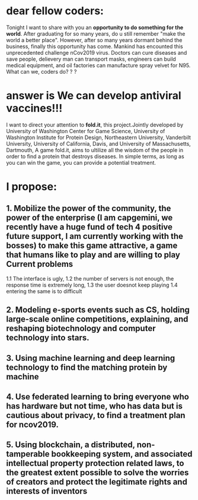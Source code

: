 # dear fellow coders:

Tonight I want to share with you an **opportunity to do something for the world**. After graduating for so many years, do u still remember "make the world a better place". However, after so many years dormant behind the business, finally this opportunity has come.
Mankind has encounted this unprecedented challenge nCov2019 virus. Doctors can cure diseases and save people, delievery man can transport masks, engineers can build medical equipment, and oil factories can manufacture spray velvet for N95. What can we, coders do? ? ?
# **answer is We can develop antiviral vaccines!!!**
I want to direct your attention to **fold.it**, this project.Jointly developed by University of Washington Center for Game Science, University of Washington Institute for Protein Design, Northeastern University, Vanderbilt University, University of California, Davis, and University of Massachusetts, Dartmouth, A game fold.it, aims to ultilize all the wisdom of the people in order to find a protein that destroys diseases. In simple terms, as long as you can win the game, you can provide a potential treatment.
# I propose: 
## 1. Mobilize **the power of the community, the power of the enterprise** (I am capgemini, we recently have a huge fund of tech 4 positive future support, I am currently working with the bosses) to make this game attractive, a game that humans like to play and are willing to play Current problems 
1.1 The interface is ugly, 1.2 the number of servers is not enough, the response time is extremely long, 1.3 the user doesnot keep playing 1.4 entering the same is to difficult
## 2. Modeling **e-sports events** such as CS, holding large-scale online competitions, explaining, and reshaping biotechnology and computer technology into stars.
## 3. Using **machine learning and deep learning technology** to  find the matching protein by machine
## 4. Use **federated learning** to bring everyone who has hardware but not time, who has data but is cautious about privacy, to find a treatment plan for ncov2019.
## 5. Using **blockchain**, a distributed, non-tamperable bookkeeping system, and associated intellectual property protection related laws, to the greatest extent possible to solve the worries of creators and protect the legitimate rights and interests of inventors